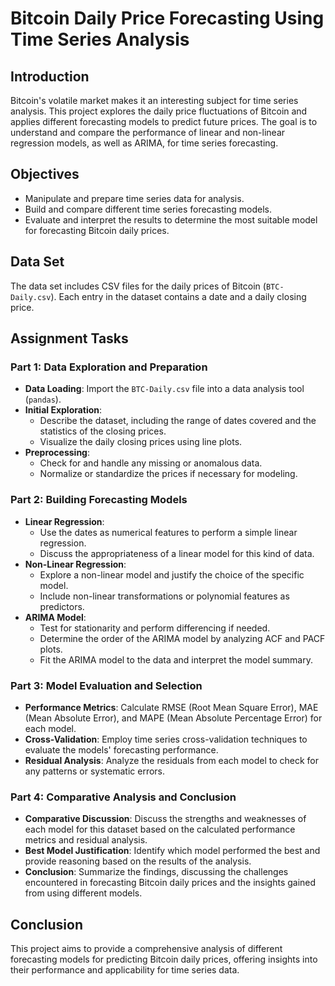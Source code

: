 # Bitcoin Daily Price Forecasting Using Time Series Analysis

## Introduction
Bitcoin's volatile market makes it an interesting subject for time series analysis. This project explores the daily price fluctuations of Bitcoin and applies different forecasting models to predict future prices. The goal is to understand and compare the performance of linear and non-linear regression models, as well as ARIMA, for time series forecasting.

## Objectives
- Manipulate and prepare time series data for analysis.
- Build and compare different time series forecasting models.
- Evaluate and interpret the results to determine the most suitable model for forecasting Bitcoin daily prices.

## Data Set
The data set includes CSV files for the daily prices of Bitcoin (`BTC-Daily.csv`). Each entry in the dataset contains a date and a daily closing price.

## Assignment Tasks

### Part 1: Data Exploration and Preparation
- **Data Loading**: Import the `BTC-Daily.csv` file into a data analysis tool (`pandas`).
- **Initial Exploration**:
  - Describe the dataset, including the range of dates covered and the statistics of the closing prices.
  - Visualize the daily closing prices using line plots.
- **Preprocessing**:
  - Check for and handle any missing or anomalous data.
  - Normalize or standardize the prices if necessary for modeling.

### Part 2: Building Forecasting Models
- **Linear Regression**:
  - Use the dates as numerical features to perform a simple linear regression.
  - Discuss the appropriateness of a linear model for this kind of data.
- **Non-Linear Regression**:
  - Explore a non-linear model and justify the choice of the specific model.
  - Include non-linear transformations or polynomial features as predictors.
- **ARIMA Model**:
  - Test for stationarity and perform differencing if needed.
  - Determine the order of the ARIMA model by analyzing ACF and PACF plots.
  - Fit the ARIMA model to the data and interpret the model summary.

### Part 3: Model Evaluation and Selection
- **Performance Metrics**: Calculate RMSE (Root Mean Square Error), MAE (Mean Absolute Error), and MAPE (Mean Absolute Percentage Error) for each model.
- **Cross-Validation**: Employ time series cross-validation techniques to evaluate the models' forecasting performance.
- **Residual Analysis**: Analyze the residuals from each model to check for any patterns or systematic errors.

### Part 4: Comparative Analysis and Conclusion
- **Comparative Discussion**: Discuss the strengths and weaknesses of each model for this dataset based on the calculated performance metrics and residual analysis.
- **Best Model Justification**: Identify which model performed the best and provide reasoning based on the results of the analysis.
- **Conclusion**: Summarize the findings, discussing the challenges encountered in forecasting Bitcoin daily prices and the insights gained from using different models.

## Conclusion
This project aims to provide a comprehensive analysis of different forecasting models for predicting Bitcoin daily prices, offering insights into their performance and applicability for time series data.
